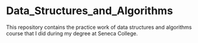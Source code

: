 # Data_Structures_and_Algorithms

This repository contains the practice work of data structures and algorithms course that I did during my degree at Seneca College.
